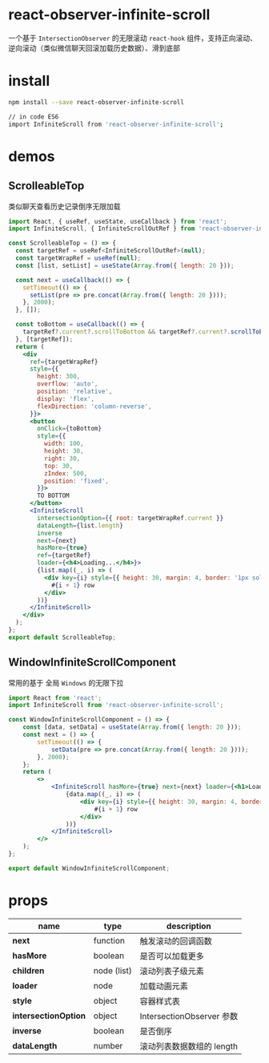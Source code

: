 # react-observer-infinite-scroll

一个基于 `IntersectionObserver` 的无限滚动 `react-hook` 组件，支持正向滚动、逆向滚动（类似微信聊天回滚加载历史数据）、滑到底部

# install

```bash
npm install --save react-observer-infinite-scroll

// in code ES6
import InfiniteScroll from 'react-observer-infinite-scroll';
```

# demos

## ScrolleableTop

类似聊天查看历史记录倒序无限加载

```jsx
import React, { useRef, useState, useCallback } from 'react';
import InfiniteScroll, { InfiniteScrollOutRef } from 'react-observer-infinite-scroll';

const ScrolleableTop = () => {
  const targetRef = useRef<InfiniteScrollOutRef>(null);
  const targetWrapRef = useRef(null);
  const [list, setList] = useState(Array.from({ length: 20 }));

  const next = useCallback(() => {
    setTimeout(() => {
      setList(pre => pre.concat(Array.from({ length: 20 })));
    }, 2000);
  }, []);

  const toBottom = useCallback(() => {
    targetRef?.current?.scrollToBottom && targetRef?.current?.scrollToBottom();
  }, [targetRef]);
  return (
    <div
      ref={targetWrapRef}
      style={{
        height: 300,
        overflow: 'auto',
        position: 'relative',
        display: 'flex',
        flexDirection: 'column-reverse',
      }}>
      <button
        onClick={toBottom}
        style={{
          width: 100,
          height: 30,
          right: 30,
          top: 30,
          zIndex: 500,
          position: 'fixed',
        }}>
        TO BOTTOM
      </button>
      <InfiniteScroll
        intersectionOption={{ root: targetWrapRef.current }}
        dataLength={list.length}
        inverse
        next={next}
        hasMore={true}
        ref={targetRef}
        loader={<h4>Loading...</h4>}>
        {list.map((_, i) => (
          <div key={i} style={{ height: 30, margin: 4, border: '1px solid hotpink' }}>
            #{i + 1} row
          </div>
        ))}
      </InfiniteScroll>
    </div>
  );
};
export default ScrolleableTop;

```

## WindowInfiniteScrollComponent

常用的基于 全局 `Windows` 的无限下拉

``` jsx
import React from 'react';
import InfiniteScroll from 'react-observer-infinite-scroll';

const WindowInfiniteScrollComponent = () => {
    const [data, setData] = useState(Array.from({ length: 20 }));
    const next = () => {
        setTimeout(() => {
            setData(pre => pre.concat(Array.from({ length: 20 })));
        }, 2000);
    };
    return (
        <>
            <InfiniteScroll hasMore={true} next={next} loader={<h1>Loading...</h1>} dataLength={data.length}>
                {data.map((_, i) => (
                    <div key={i} style={{ height: 30, margin: 4, border: '1px solid hotpink' }}>
                        #{i + 1} row
                    </div>
                ))}
            </InfiniteScroll>
        </>
    );
};

export default WindowInfiniteScrollComponent;
```

# props

| name                   | type        | description               |
| ---------------------- | ----------- | ------------------------- |
| **next**               | function    | 触发滚动的回调函数        |
| **hasMore**            | boolean     | 是否可以加载更多          |
| **children**           | node (list) | 滚动列表子级元素          |
| **loader**             | node        | 加载动画元素              |
| **style**              | object      | 容器样式表                |
| **intersectionOption** | object      | IntersectionObserver 参数 |
| **inverse**            | boolean     | 是否倒序                  |
| **dataLength**         | number      | 滚动列表数据数组的 length    |
